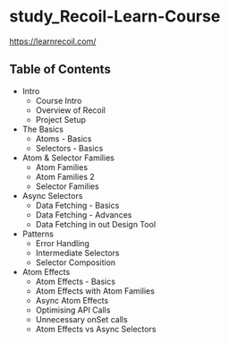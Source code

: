 # study_Recoil-Learn-Course
https://learnrecoil.com/

## Table of Contents
* Intro 
  * Course Intro
  * Overview of Recoil
  * Project Setup
* The Basics
  * Atoms - Basics
  * Selectors - Basics 
* Atom & Selector Families
  * Atom Families
  * Atom Families 2
  * Selector Families 
* Async Selectors
  * Data Fetching - Basics
  * Data Fetching - Advances
  * Data Fetching in out Design Tool
* Patterns
  * Error Handling
  * Intermediate Selectors
  * Selector Composition 
* Atom Effects 
  * Atom Effects - Basics
  * Atom Effects with Atom Families
  * Async Atom Effects
  * Optimising API Calls
  * Unnecessary onSet calls
  * Atom Effects vs Async Selectors  
